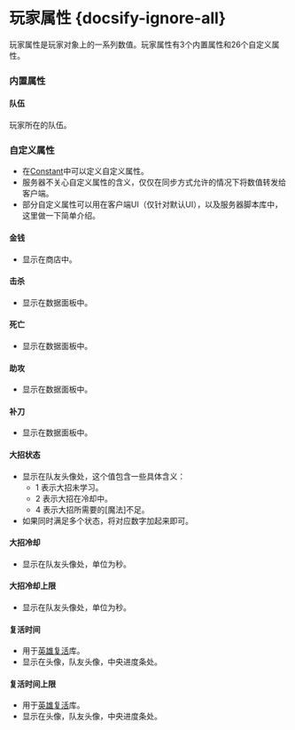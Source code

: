 # 玩家属性 {docsify-ignore-all} 

玩家属性是玩家对象上的一系列数值。玩家属性有3个内置属性和26个自定义属性。

### 内置属性

#### 队伍

玩家所在的队伍。

### 自定义属性
+ 在[Constant]中可以定义自定义属性。
+ 服务器不关心自定义属性的含义，仅仅在同步方式允许的情况下将数值转发给客户端。
+ 部分自定义属性可以用在客户端UI（仅针对默认UI），以及服务器脚本库中，这里做一下简单介绍。

#### 金钱
+ 显示在商店中。

#### 击杀
+ 显示在数据面板中。

#### 死亡
+ 显示在数据面板中。

#### 助攻
+ 显示在数据面板中。

#### 补刀
+ 显示在数据面板中。

#### 大招状态
+ 显示在队友头像处，这个值包含一些具体含义：
    + 1 表示大招未学习。
    + 2 表示大招在冷却中。
    + 4 表示大招所需要的[魔法]不足。
+ 如果同时满足多个状态，将对应数字加起来即可。

#### 大招冷却
+ 显示在队友头像处，单位为秒。

#### 大招冷却上限
+ 显示在队友头像处，单位为秒。

#### 复活时间
+ 用于[英雄复活]库。
+ 显示在头像，队友头像，中央进度条处。

#### 复活时间上限
+ 用于[英雄复活]库。
+ 显示在头像，队友头像，中央进度条处。

[Constant]: 404
[英雄复活]: 404
[玩家的英雄]: /ac/player/玩家的英雄
